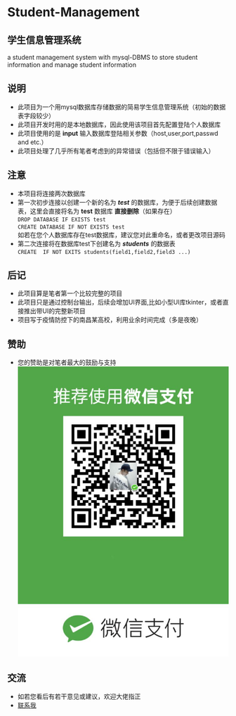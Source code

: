# Student-Management  
##  学生信息管理系统
 a student management system with mysql-DBMS to store student information and manage student information  
 ## 说明  
 - 此项目为一个用mysql数据库存储数据的简易学生信息管理系统（初始的数据表字段较少）
 - 此项目开发时用的是本地数据库，因此使用该项目首先配置登陆个人数据库
 - 此项目使用的是 **input** 输入数据库登陆相关参数（host,user,port,passwd and etc.）
 - 此项目处理了几乎所有笔者考虑到的异常错误（包括但不限于错误输入）

## 注意  
- 本项目将连接两次数据库
- 第一次初步连接以创建一个新的名为 ***test*** 的数据库，为便于后续创建数据表，这里会直接将名为 **test** 数据库 **直接删除**（如果存在）  
     `DROP DATABASE IF EXISTS test`  
     `CREATE DATABASE IF NOT EXISTS test`  
     如若在您个人数据库存在test数据库，建议您对此重命名，或者更改项目源码
- 第二次连接将在数据库test下创建名为 ***students*** 的数据表   
      `CREATE  IF NOT EXITS students(field1,field2,field3 ...) `   
        

## 后记
- 此项目算是笔者第一个比较完整的项目  
- 此项目只是通过控制台输出，后续会增加UI界面,比如小型UI库tkinter，或者直接推出带UI的完整新项目
- 项目写于疫情防控下的南昌某高校，利用业余时间完成（多是夜晚） 

## 赞助  
- 您的赞助是对笔者最大的鼓励与支持  
![sponsor-QRcode](./images/5119D4B90F47C4B706737C4E8BE28C7D.jpg "赞助我")

## 交流
- 如若您看后有若干意见或建议，欢迎大佬指正  
- [联系我](qiu0089@foxmail.com)
